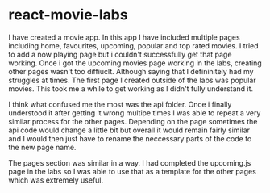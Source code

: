 # react-movie-labs

I have created a movie app. In this app I have included multiple pages including home, favourites, upcoming, popular and top rated movies. I tried to add a now playing page but i couldn't successfully get that page working. Once i got the upcoming movies page working in the labs, creating other pages wasn't too diffiuclt. Although saying that I defininitely had my struggles at times. The first page I created outside of the labs was popular movies. This took me a while to get working as I didn't fully understand it. 

I think what confused me the most was the api folder. Once i finally understood it after getting it wrong multipe times I was able to repeat a very similar process for the other pages. Depending on the page sometimes the api code would change a little bit but overall it would remain fairly similar and I would then just have to rename the neccessary parts of the code to the new page name. 

The pages section was similar in a way. I had completed the upcoming.js page in the labs so I was able to use that as a template for the other pages which was extremely useful. 

